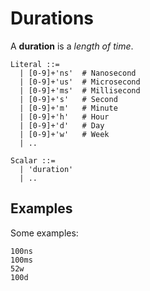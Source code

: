 # Durations

A **duration** is a *length of time*.

```text
Literal ::=
  | [0-9]+'ns'  # Nanosecond
  | [0-9]+'us'  # Microsecond
  | [0-9]+'ms'  # Millisecond
  | [0-9]+'s'   # Second
  | [0-9]+'m'   # Minute
  | [0-9]+'h'   # Hour
  | [0-9]+'d'   # Day
  | [0-9]+'w'   # Week
  | ..

Scalar ::=
  | 'duration'
  | ..
```

## Examples

Some examples:

```text
100ns
100ms
52w
100d
```

